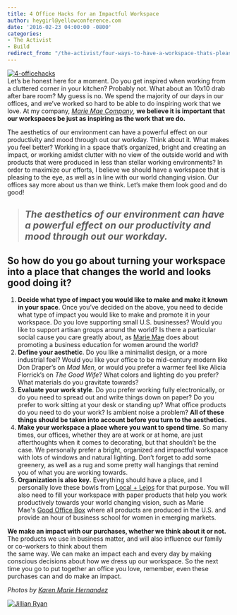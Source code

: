 ```yaml
---
title: 4 Office Hacks for an Impactful Workspace
author: heygirl@yellowconference.com
date: '2016-02-23 04:00:00 -0800'
categories:
- The Activist
- Build
redirect_from: "/the-activist/four-ways-to-have-a-workspace-thats-pleasing-to-the-eye-and-in-line-with-your-vision-of-world-change/"
---
```


[![4-officehacks](https://s3.amazonaws.com/yellow-files/blog/2016/02/4-officehacks.jpg)](https://s3.amazonaws.com/yellow-files/blog/2016/02/4-officehacks.jpg)[  
](https://s3.amazonaws.com/yellow-files/blog/2016/02/Photo-Apr-22-5-16-22-PM.jpg)Let’s be honest here for a moment. Do you get inspired when working from a cluttered corner in your kitchen? Probably not. What about an 10x10 drab after bare room? My guess is no. We spend the majority of our days in our offices, and we’ve worked so hard to be able to do inspiring work that we love. At my company, _[Marie Mae Company](http://www.mariemae.com/)_, **we believe it is important that our workspaces be just as inspiring as the work that we do.**

The aesthetics of our environment can have a powerful effect on our productivity and mood through out our workday. Think about it. What makes you feel better? Working in a space that’s organized, bright and creating an impact, or working amidst clutter with no view of the outside world and with products that were produced in less than stellar working environments? In order to maximize our efforts, I believe we should have a workspace that is pleasing to the eye, as well as in line with our world changing vision. Our offices say more about us than we think. Let’s make them look good and do good!

> ## _The aesthetics of our environment can have a powerful effect on our productivity and mood through out our workday._

## So how do you go about turning your workspace into a place that changes the world and looks good doing it?

1.  **Decide what type of impact you would like to make and make it known in your space**. Once you’ve decided on the above, you need to decide what type of impact you would like to make and promote it in your workspace. Do you love supporting small U.S. businesses? Would you like to support artisan groups around the world? Is there a particular social cause you care greatly about, as [Marie Mae](http://www.mariemae.com/) does about promoting a business education for women around the world?
2.  **Define your aesthetic**. Do you like a minimalist design, or a more industrial feel? Would you like your office to be mid-century modern like Don Draper’s on _Mad Men_, or would you prefer a warmer feel like Alicia Florrick’s on _The Good Wife_? What colors and lighting do you prefer? What materials do you gravitate towards?
3.  **Evaluate your work style**. Do you prefer working fully electronically, or do you need to spread out and write things down on paper? Do you prefer to work sitting at your desk or standing up? What office products do you need to do your work? Is ambient noise a problem? **All of these things should be taken into account before you turn to the aesthetics.**
4.  **Make your workspace a place where you want to spend time**. So many times, our offices, whether they are at work or at home, are just afterthoughts when it comes to decorating, but that shouldn’t be the case. We personally prefer a bright, organized and impactful workspace with lots of windows and natural lighting. Don’t forget to add some greenery, as well as a rug and some pretty wall hangings that remind you of what you are working towards.
5.  **Organization is also key.** Everything should have a place, and I personally love these bowls from [Local + Lejos](http://www.localandlejos.com/collections/bowls/products/zera-bowl-medium) for that purpose. You will also need to fill your workspace with paper products that help you work productively towards your world changing vision, such as Marie Mae's [Good Office Box](http://www.mariemae.com/shop/the-good-office-box-steel-blue) where all products are produced in the U.S. and provide an hour of business school for women in emerging markets.

**We make an impact with our purchases, whether we think about it or not.** The products we use in business matter, and will also influence our family or co-workers to think about them[  
](https://s3.amazonaws.com/yellow-files/blog/2016/02/Photo-Apr-22-5-16-22-PM.jpg)the same way. We can make an impact each and every day by making conscious decisions about how we dress up our workspace. So the next time you go to put together an office you love, remember, even these purchases can and do make an impact.

_Photos by [Karen Marie Hernandez](http://www.karenmariehernandez.com/lifestyle/)_

[![Jillian Ryan](https://s3.amazonaws.com/yellow-files/blog/2016/02/Jillian-Ryan.jpg)](http://www.mariemae.com/)
